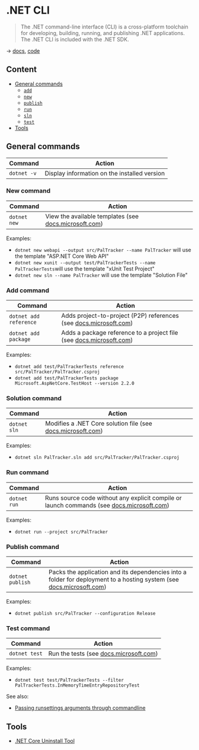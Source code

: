 # .NET CLI

> The .NET command-line interface (CLI) is a cross-platform toolchain for developing, building, running, and publishing .NET applications. The .NET CLI is included with the .NET SDK.

→ [docs](https://learn.microsoft.com/en-us/dotnet/core/tools/), [code](https://github.com/dotnet/sdk)

## Content

- [General commands](#general-commands)
  - [`add`](#add-command)
  - [`new`](#new-command)
  - [`publish`](#publish-command)
  - [`run`](#run-command)
  - [`sln`](#solution-command)
  - [`test`](#test-command)
- [Tools](#tools)

## General commands

Command | Action
------- | ------
`dotnet -v` | Display information on the installed version

### New command

Command | Action
------- | ------
`dotnet new` | View the available templates (see [docs.microsoft.com](https://docs.microsoft.com/en-us/dotnet/core/tools/dotnet-new))

Examples:

- `dotnet new webapi --output src/PalTracker --name PalTracker` will use the template "ASP.NET Core Web API"
- `dotnet new xunit --output test/PalTrackerTests --name PalTrackerTests`will use the template "xUnit Test Project"
- `dotnet new sln --name PalTracker` will use the template "Solution File"

### Add command

Command | Action
------- | ------
`dotnet add reference` | Adds project-to-project (P2P) references (see [docs.microsoft.com](https://docs.microsoft.com/en-us/dotnet/core/tools/dotnet-add-reference))
`dotnet add package` | Adds a package reference to a project file (see [docs.microsoft.com](https://docs.microsoft.com/en-us/dotnet/core/tools/dotnet-add-package))

Examples:

- `dotnet add test/PalTrackerTests reference src/PalTracker/PalTracker.csproj`
- `dotnet add test/PalTrackerTests package Microsoft.AspNetCore.TestHost --version 2.2.0`

### Solution command

Command | Action
------- | ------
`dotnet sln` | Modifies a .NET Core solution file (see [docs.microsoft.com](https://docs.microsoft.com/en-us/dotnet/core/tools/dotnet-sln))

Examples:

- `dotnet sln PalTracker.sln add src/PalTracker/PalTracker.csproj`

### Run command

Command | Action
------- | ------
`dotnet run` | Runs source code without any explicit compile or launch commands (see [docs.microsoft.com](https://docs.microsoft.com/en-us/dotnet/core/tools/dotnet-run))

Examples:

- `dotnet run --project src/PalTracker`

### Publish command

Command | Action
------- | ------
`dotnet publish` | Packs the application and its dependencies into a folder for deployment to a hosting system (see [docs.microsoft.com](https://docs.microsoft.com/en-us/dotnet/core/tools/dotnet-publish))

Examples:

- `dotnet publish src/PalTracker --configuration Release`

### Test command

Command | Action
------- | ------
`dotnet test` | Run the tests (see [docs.microsoft.com](https://docs.microsoft.com/en-us/dotnet/core/tools/dotnet-test))

Examples:

- `dotnet test test/PalTrackerTests --filter PalTrackerTests.InMemoryTimeEntryRepositoryTest`

See also:

- [Passing runsettings arguments through commandline](https://github.com/Microsoft/vstest-docs/blob/master/docs/RunSettingsArguments.md)

## Tools

- [.NET Core Uninstall Tool](https://learn.microsoft.com/en-us/dotnet/core/additional-tools/uninstall-tool)
